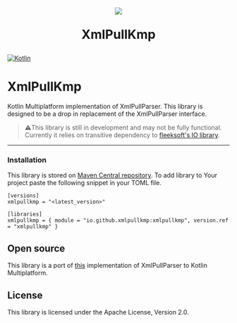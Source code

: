 <h1 align="center"><p><img src="https://avatars.githubusercontent.com/u/200624913?s=200&u=8e9c07296332eaa1bb1d62573842fcbf3f21cf07&v=4"></p><p>XmlPullKmp</p></h1>

[![Kotlin](https://img.shields.io/badge/kotlin-2.1.0-blue.svg?logo=kotlin)](http://kotlinlang.org)


# XmlPullKmp
Kotlin Multiplatform implementation of XmlPullParser. This library is designed to be a drop in replacement of the XmlPullParser interface.
> :warning:This library is still in development and may not be fully functional. Currently it relies on transitive dependency to [fleeksoft's IO library](https://github.com/fleeksoft/fleeksoft-io).

___
### Installation

This library is stored on [Maven Central repository](https://central.sonatype.com/artifact/io.github.xmlpullkmp/xmlpullkmp). To add library to Your project paste the following snippet in your TOML file.
```
[versions]
xmlpullkmp = "<latest_version>"

[libraries]
xmlpullkmp = { module = "io.github.xmlpullkmp:xmlpullkmp", version.ref = "xmlpullkmp" }  
```

## Open source
This library is a port of [this](https://github.com/sonatype/plexus-utils) implementation of XmlPullParser to Kotlin Multiplatform.

## License
This library is licensed under the Apache License, Version 2.0.
